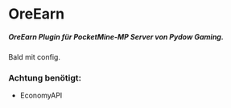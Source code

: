 # OreEarn

##### OreEarn Plugin für PocketMine-MP Server von Pydow Gaming.


Bald mit config.

### Achtung benötigt:
* EconomyAPI 

